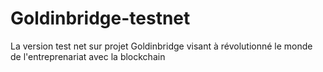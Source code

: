 # Goldinbridge-testnet
La version test net sur projet Goldinbridge visant à révolutionné le monde de l'entreprenariat avec la blockchain 

